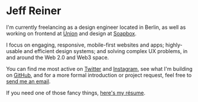 # Jeff Reiner

I'm currently freelancing as a design engineer located in Berlin, as well as working on frontend at [Union](https://union.finance) and design at [Soapbox](https://soapbox.social).

I focus on engaging, responsive, mobile-first websites and apps; highly-usable and efficient design systems; and solving complex UX problems, in and around the Web 2.0 and Web3 space.

You can find me most active on [Twitter](https://twitter.com/mirshko) and [Instagram](https://www.instagram.com/mirshko), see what I'm building on [GitHub](https://github.com/mirshko), and for a more formal introduction or project request, feel free to [send me an email](mailto:jeff@reiner.design).

If you need one of those fancy things, [here's my résume](/jeff-reiner.pdf).
